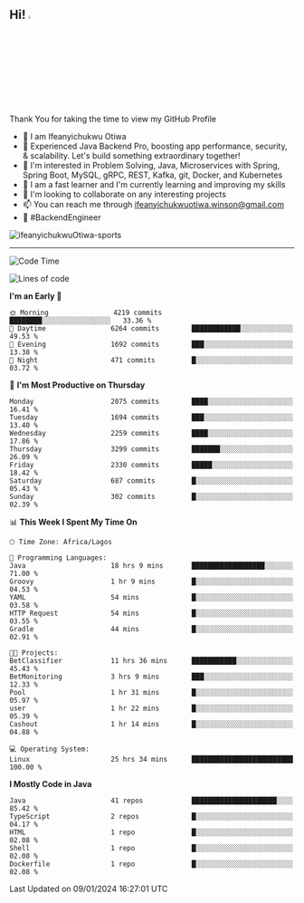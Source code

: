 <!-- BLOG-POST-LIST:START --><!-- BLOG-POST-LIST:END -->

## Hi! <img src="https://media.giphy.com/media/hvRJCLFzcasrR4ia7z/giphy.gif" width="4%"> 

Thank You for taking the time to view my GitHub Profile

- 👋 I am Ifeanyichukwu Otiwa
- 🚀 Experienced Java Backend Pro, boosting app performance, security, & scalability. Let's build something extraordinary together!
- 👀 I'm interested in Problem Solving, Java, Microservices with Spring, Spring Boot, MySQL, gRPC, REST, Kafka, git, Docker, and Kubernetes
- 🌱 I am a fast learner and I'm currently learning and improving my skills
- 💞️ I'm looking to collaborate on any interesting projects
- 📫 You can reach me through ifeanyichukwuotiwa.winson@gmail.com
- 🚀 #BackendEngineer

<p align="left" marginTop="10px"> <img src="https://komarev.com/ghpvc/?username=ifeanyichukwuOtiwa-sports&label=Profile%20views&color=0e75b6&style=for-the-badge" alt="ifeanyichukwuOtiwa-sports" /> </p>

***

<!--START_SECTION:waka-->
![Code Time](http://img.shields.io/badge/Code%20Time-2%2C095%20hrs%2032%20mins-blue)

![Lines of code](https://img.shields.io/badge/From%20Hello%20World%20I%27ve%20Written-4.5%20million%20lines%20of%20code-blue)

**I'm an Early 🐤** 

```text
🌞 Morning                4219 commits        ████████░░░░░░░░░░░░░░░░░   33.36 % 
🌆 Daytime                6264 commits        ████████████░░░░░░░░░░░░░   49.53 % 
🌃 Evening                1692 commits        ███░░░░░░░░░░░░░░░░░░░░░░   13.38 % 
🌙 Night                  471 commits         █░░░░░░░░░░░░░░░░░░░░░░░░   03.72 % 
```
📅 **I'm Most Productive on Thursday** 

```text
Monday                   2075 commits        ████░░░░░░░░░░░░░░░░░░░░░   16.41 % 
Tuesday                  1694 commits        ███░░░░░░░░░░░░░░░░░░░░░░   13.40 % 
Wednesday                2259 commits        ████░░░░░░░░░░░░░░░░░░░░░   17.86 % 
Thursday                 3299 commits        ███████░░░░░░░░░░░░░░░░░░   26.09 % 
Friday                   2330 commits        █████░░░░░░░░░░░░░░░░░░░░   18.42 % 
Saturday                 687 commits         █░░░░░░░░░░░░░░░░░░░░░░░░   05.43 % 
Sunday                   302 commits         █░░░░░░░░░░░░░░░░░░░░░░░░   02.39 % 
```


📊 **This Week I Spent My Time On** 

```text
🕑︎ Time Zone: Africa/Lagos

💬 Programming Languages: 
Java                     18 hrs 9 mins       ██████████████████░░░░░░░   71.00 % 
Groovy                   1 hr 9 mins         █░░░░░░░░░░░░░░░░░░░░░░░░   04.53 % 
YAML                     54 mins             █░░░░░░░░░░░░░░░░░░░░░░░░   03.58 % 
HTTP Request             54 mins             █░░░░░░░░░░░░░░░░░░░░░░░░   03.55 % 
Gradle                   44 mins             █░░░░░░░░░░░░░░░░░░░░░░░░   02.91 % 

🐱‍💻 Projects: 
BetClassifier            11 hrs 36 mins      ███████████░░░░░░░░░░░░░░   45.43 % 
BetMonitoring            3 hrs 9 mins        ███░░░░░░░░░░░░░░░░░░░░░░   12.33 % 
Pool                     1 hr 31 mins        █░░░░░░░░░░░░░░░░░░░░░░░░   05.97 % 
user                     1 hr 22 mins        █░░░░░░░░░░░░░░░░░░░░░░░░   05.39 % 
Cashout                  1 hr 14 mins        █░░░░░░░░░░░░░░░░░░░░░░░░   04.88 % 

💻 Operating System: 
Linux                    25 hrs 34 mins      █████████████████████████   100.00 % 
```

**I Mostly Code in Java** 

```text
Java                     41 repos            █████████████████████░░░░   85.42 % 
TypeScript               2 repos             █░░░░░░░░░░░░░░░░░░░░░░░░   04.17 % 
HTML                     1 repo              █░░░░░░░░░░░░░░░░░░░░░░░░   02.08 % 
Shell                    1 repo              █░░░░░░░░░░░░░░░░░░░░░░░░   02.08 % 
Dockerfile               1 repo              █░░░░░░░░░░░░░░░░░░░░░░░░   02.08 % 
```




 Last Updated on 09/01/2024 16:27:01 UTC
<!--END_SECTION:waka-->

<!--
<p align="center">
![trophy](https://github-profile-trophy.vercel.app/?username=ifeanyichukwuOtiwa-sports&theme=onedark) (https://github.com/ryo-ma/github-profile-trophy)
</p>
-->

<!---
ifeanyi-otiwa/ifeanyi-otiwa is a ✨ special ✨ repository because its `README.md` (this file) appears on your GitHub profile.
You can click the Preview link to take a look at your changes.
--->
